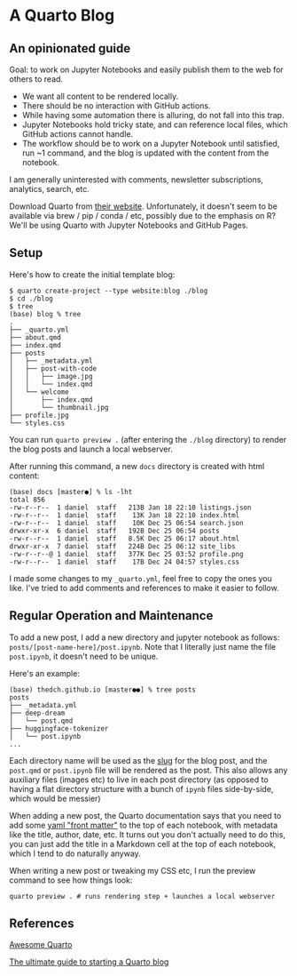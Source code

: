 # A Quarto Blog

## An opinionated guide

Goal: to work on Jupyter Notebooks and easily publish them to the web for others to read.
- We want all content to be rendered locally.
- There should be no interaction with GitHub actions.
- While having some automation there is alluring, do not fall into this trap.
- Jupyter Notebooks hold tricky state, and can reference local files, which GitHub actions cannot handle.
- The workflow should be to work on a Jupyter Notebook until satisfied, run ~1 command, and the blog is updated with the content from the notebook.

I am generally uninterested with comments, newsletter subscriptions, analytics, search, etc.

Download Quarto from [their website](https://quarto.org/docs/get-started/). 
Unfortunately, it doesn't seem to be available via brew / pip / conda / etc, possibly due to the emphasis on R?
We'll be using Quarto with Jupyter Notebooks and GitHub Pages.

## Setup

Here's how to create the initial template blog:

```
$ quarto create-project --type website:blog ./blog
$ cd ./blog
$ tree
(base) blog % tree
.
├── _quarto.yml
├── about.qmd
├── index.qmd
├── posts
│   ├── _metadata.yml
│   ├── post-with-code
│   │   ├── image.jpg
│   │   └── index.qmd
│   └── welcome
│       ├── index.qmd
│       └── thumbnail.jpg
├── profile.jpg
└── styles.css
```

You can run `quarto preview .` (after entering the `./blog` directory) to render the blog posts and launch a local webserver.

After running this command, a new `docs` directory is created with html content:

```
(base) docs [master●] % ls -lht
total 856
-rw-r--r--  1 daniel  staff   213B Jan 18 22:10 listings.json
-rw-r--r--  1 daniel  staff    13K Jan 18 22:10 index.html
-rw-r--r--  1 daniel  staff    10K Dec 25 06:54 search.json
drwxr-xr-x  6 daniel  staff   192B Dec 25 06:54 posts
-rw-r--r--  1 daniel  staff   8.5K Dec 25 06:17 about.html
drwxr-xr-x  7 daniel  staff   224B Dec 25 06:12 site_libs
-rw-r--r--@ 1 daniel  staff   377K Dec 25 03:52 profile.png
-rw-r--r--  1 daniel  staff    17B Dec 24 04:57 styles.css
```

I made some changes to my `_quarto.yml`, feel free to copy the ones you like. I've tried to add comments and references to make it easier to follow.

## Regular Operation and Maintenance

To add a new post, I add a new directory and jupyter notebook as follows: `posts/[post-name-here]/post.ipynb`. Note that I literally just name the file `post.ipynb`, it doesn't
need to be unique.

Here's an example:

```
(base) thedch.github.io [master●●] % tree posts
posts
├── _metadata.yml
├── deep-dream
│   └── post.qmd
├── huggingface-tokenizer
│   └── post.ipynb
...
```

Each directory name will be used as the [slug](https://developer.mozilla.org/en-US/docs/Glossary/Slug) for the blog post,
and the `post.qmd` or `post.ipynb` file will be rendered as the post. This also allows any auxiliary files (images etc) to live in
each post directory (as opposed to having a flat directory structure with a bunch of `ipynb` files side-by-side, which would be messier)

When adding a new post, the Quarto documentation says that you need to add some
[yaml "front matter"](https://quarto.org/docs/tools/jupyter-lab.html#yaml-front-matter)
to the top of each notebook, with metadata like the title, author, date, etc. It turns out you don't actually need to do this, 
you can just add the title in a Markdown cell at the top of each notebook, which I tend to do naturally anyway.

When writing a new post or tweaking my CSS etc, I run the preview command to see how things look:

```
quarto preview . # runs rendering step + launches a local webserver
```

## References

[Awesome Quarto](https://github.com/mcanouil/awesome-quarto)

[The ultimate guide to starting a Quarto blog](https://albert-rapp.de/posts/13_quarto_blog_writing_guide/13_quarto_blog_writing_guide.html)
